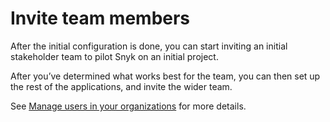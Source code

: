 # Invite team members

After the initial configuration is done, you can start inviting an initial stakeholder team to pilot Snyk on an initial project.

After you’ve determined what works best for the team, you can then set up the rest of the applications, and invite the wider team.

See [Manage users in your organizations](../../snyk-admin/managing-users-and-permissions/manage-users-in-your-organizations.md) for more details.
